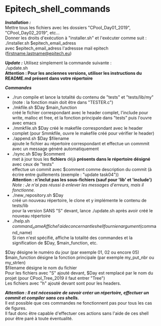 # Epitech_shell_commands

***Installation :***  
Mettre tous les fichiers avec les dossiers "CPool_Day01_2019", "CPool_Day02_2019", etc...  
Donner les droits d'exécution à "installer.sh" et l'exécuter comme suit :  
./installer.sh $epitech_email_adress  
avec $epitech_email_adress l'adressse mail epitech (firstname.lastname@epitech.eu)

***Update :***
Utilisez simplement la commande suivante :  
./update.sh  
**Attention : Pour les anciennes versions, utiliser les instructions du README.md présent dans votre répertoire**  
  
***Commandes***
- ./run
  compile et lance la totalité du contenu de "tests" et "tests/lib/my" (note : la fonction main doit être dans "TESTER.c")
- ./mkfile.sh $Day $main_function  
  créé le fichier correspondant avec le header complet, l'include pour write, malloc et free, et la fonction principale dans "tests" puis l'ouvre avec emacs  
- ./mmkfile.sh $Day
  créé le makefile correspondant avec le header complet (pour Smmkfile, ouvre le makefile créé pour vérifier le header)
- ./append.sh $Day $filename  
  ajoute le fichier au répertoire correspondant et effectue un commmit avec un message généré automatiquement  
- ./sync.sh $Day $comment  
  met à jour tous les **fichiers** déjà **présents dans le répertoire désigné** avec ceux de "tests"  
    effectue un commit avec $comment comme description du commit (à écrire entre guillements (exemple : "update task04"))  
      **Attention : n'inclut pas les sous-fichiers (sauf pour 'lib' et 'include')**  
      *Note : Je n'ai pas réussi à enlever les messages d'erreurs, mais il fonctionne.*  
- ./new_repository.sh $Day  
  créé un nouveau répertoire, le clone et y implémente le contenu de tests/lib  
  pour la version SANS "S" devant, lance ./update.sh après avoir créé le nouveau répertoire  
- ./help.sh $command_name  
  Affiche l'aide concernant le shell fourni en argument ($command_name)  
  Si rien n'est spécifié, affiche la totalité des commandes et la signification de $Day, $main_function, etc.  

$Day désigne le numéro du jour (par exemple 01, 02 ou encore 05)  
$main_function désigne la fonction principale (par exemple my_put_nbr ou my_strlen)  
$filename désigne le nom du fichier  
Pour les fichiers avec "S" ajouté devant, $Day est remplacé par le nom du projet (pour CPool_Tree_2019 il faut entrer "Tree")  
Les fichiers avec "h" ajouté devant sont pour les headers.

***Attention : Il est nécessaire de savoir créer un répertoire, effectuer un commit et compiler sans ces shells.***  
Il est possible que ces commandes ne fonctionnent pas pour tous les cas de figures.  
Il faut donc être capable d'effectuer ces actions sans l'aide de ces shell pour être paré à toute éventualité.
